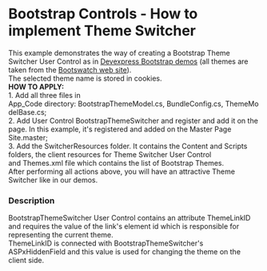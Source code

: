 # Bootstrap Controls - How to implement Theme Switcher


<p>This example demonstrates the way of creating a Bootstrap Theme Switcher User Control as in <a href="https://demos.devexpress.com/Bootstrap/GridView/">Devexpress Bootstrap demos</a> (all themes are taken from the <a href="https://bootswatch.com/">Bootswatch web site</a>).<br>The selected theme name is stored in cookies.<br><strong>HOW TO APPLY:<br></strong>1. Add all three files in App_Code directory: BootstrapThemeModel.cs, BundleConfig.cs, ThemeModelBase.cs;<br>2. Add User Control BootstrapThemeSwitcher and register and add it on the page. In this example, it's registered and added on the Master Page Site.master; <br>3. Add the SwitcherResources folder. It contains the Content and Scripts folders, the client resources for Theme Switcher User Control and Themes.xml file which contains the list of Bootstrap Themes.<br>After performing all actions above, you will have an attractive Theme Switcher like in our demos.</p>


<h3>Description</h3>

<p>BootstrapThemeSwitcher User Control contains an attribute ThemeLinkID and requires the value of the link's element id which is responsible for representing the current theme.<br>ThemeLinkID&nbsp;is connected with BootstrapThemeSwitcher's ASPxHiddenField and this value is used for changing the theme on the client side.</p>

<br/>



